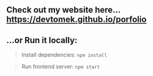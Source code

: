 ## Check out my website here... https://devtomek.github.io/porfolio
## ...or Run it locally:
> Install dependencies: <code>npm install</code>

> Run frontend server: <code>npm start</code>
